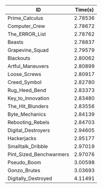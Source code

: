 |ID|Time(s)|
|-|-|
|Prime_Calculus|2.78536|
|Computer_Crew|2.78672|
|The_ERROR_List|2.78762|
|Beasts|2.78837|
|Grapevine_Squad|2.79579|
|Blackouts|2.80062|
|Artful_Maneuvers|2.80899|
|Loose_Screws|2.80917|
|Creed_Symbol|2.82780|
|Rug_Heed_Bend|2.83373|
|Key_to_Innovation|2.83480|
|The_Hit_Blunders|2.83556|
|Byte_Mechanics|2.84139|
|Rebooting_Rebels|2.84703|
|Digital_Destroyers|2.94605|
|Hackerjacks|2.95177|
|Smalltalk_Dribble|2.97019|
|Pint_Sized_Benchwarmers|2.97076|
|Pseudo_Boom|3.00598|
|Gonzo_Brutes|3.03693|
|Digitally_Destroyed|4.11491|
